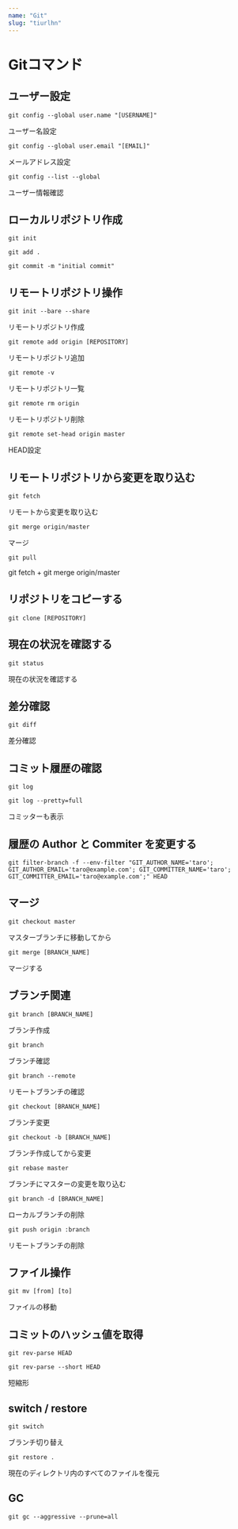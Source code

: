 ```yaml
---
name: "Git"
slug: "tiurlhn"
---
```


# Gitコマンド

## ユーザー設定

```
git config --global user.name "[USERNAME]"
```

ユーザー名設定

```
git config --global user.email "[EMAIL]"
```

メールアドレス設定

```
git config --list --global
```

ユーザー情報確認


## ローカルリポジトリ作成

```
git init
```

```
git add .
```

```
git commit -m "initial commit"
```


## リモートリポジトリ操作

```
git init --bare --share
```

リモートリポジトリ作成

```
git remote add origin [REPOSITORY]
```

リモートリポジトリ追加

```
git remote -v
```

リモートリポジトリ一覧

```
git remote rm origin
```

リモートリポジトリ削除

```
git remote set-head origin master
```

HEAD設定


## リモートリポジトリから変更を取り込む

```
git fetch
```

リモートから変更を取り込む

```
git merge origin/master
```

マージ

```
git pull
```

git fetch + git merge origin/master


## リポジトリをコピーする

```
git clone [REPOSITORY]
```


## 現在の状況を確認する

```
git status
```

現在の状況を確認する


## 差分確認

```
git diff
```

差分確認


## コミット履歴の確認

```
git log
```

```
git log --pretty=full
```

コミッターも表示


## 履歴の Author と Commiter を変更する

```
git filter-branch -f --env-filter "GIT_AUTHOR_NAME='taro'; GIT_AUTHOR_EMAIL='taro@example.com'; GIT_COMMITTER_NAME='taro'; GIT_COMMITTER_EMAIL='taro@example.com';" HEAD
```


## マージ

```
git checkout master
```

マスターブランチに移動してから

```
git merge [BRANCH_NAME]
```

マージする


## ブランチ関連

```
git branch [BRANCH_NAME]
```

ブランチ作成

```
git branch
```

ブランチ確認

```
git branch --remote
```

リモートブランチの確認

```
git checkout [BRANCH_NAME]
```

ブランチ変更

```
git checkout -b [BRANCH_NAME]
```

ブランチ作成してから変更

```
git rebase master
```

ブランチにマスターの変更を取り込む

```
git branch -d [BRANCH_NAME]
```

ローカルブランチの削除

```
git push origin :branch
```

リモートブランチの削除


## ファイル操作

```
git mv [from] [to]
```

ファイルの移動


## コミットのハッシュ値を取得

```
git rev-parse HEAD
```

```
git rev-parse --short HEAD
```

短縮形


## switch / restore

```
git switch
```

ブランチ切り替え

```
git restore .
```

現在のディレクトリ内のすべてのファイルを復元


## GC

```
git gc --aggressive --prune=all
```

